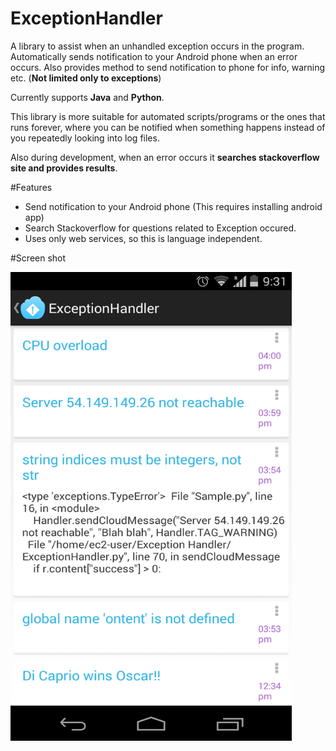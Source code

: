 # ExceptionHandler
A library to assist when an unhandled exception occurs in the program. Automatically sends notification to your Android phone when an error occurs. Also provides method to send notification to phone for info, warning etc. (<b>Not limited only to exceptions</b>)

Currently supports <b>Java</b> and <b>Python</b>.

This library is more suitable for automated scripts/programs or the ones that runs forever, where you can be notified when something happens instead of you repeatedly looking into log files.

Also during development, when an error occurs it <b>searches stackoverflow site and provides results</b>.

#Features
- Send notification to your Android phone (This requires installing android app)
- Search Stackoverflow for questions related to Exception occured.
- Uses only web services, so this is language independent.

#Screen shot

<img src="https://github.com/cyn0/ExceptionHandler/blob/master/Android%20client/screen%20shot/Screenshot_2015-01-25-21-31-21.png" width="450" height="750" />
